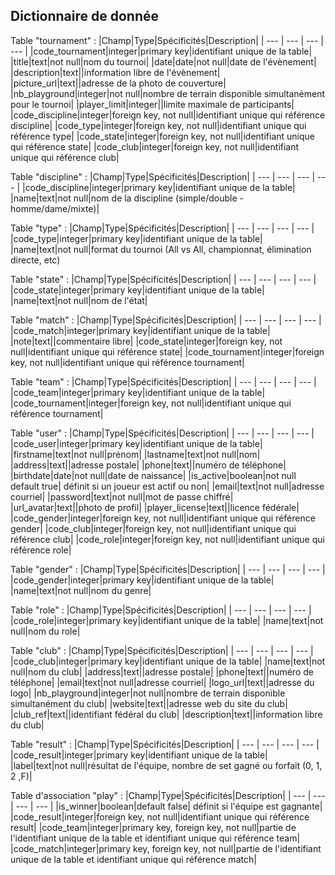 ## Dictionnaire de donnée

Table "tournament" :
|Champ|Type|Spécificités|Description|
| --- | --- | --- | --- |
|code_tournament|integer|primary key|identifiant unique de la table|
|title|text|not null|nom du tournoi|
|date|date|not null|date de l'évènement|
|description|text||information libre de l'évènement|
|picture_url|text||adresse de la photo de couverture|
|nb_playground|integer|not null|nombre de terrain disponible simultanément pour le tournoi|
|player_limit|integer||limite maximale de participants|
|code_discipline|integer|foreign key, not null|identifiant unique qui référence discipline|
|code_type|integer|foreign key, not null|identifiant unique qui référence type|
|code_state|integer|foreign key, not null|identifiant unique qui référence state|
|code_club|integer|foreign key, not null|identifiant unique qui référence club|

Table "discipline" :
|Champ|Type|Spécificités|Description|
| --- | --- | --- | --- |
|code_discipline|integer|primary key|identifiant unique de la table|
|name|text|not null|nom de la discipline (simple/double - homme/dame/mixte)|

Table "type" :
|Champ|Type|Spécificités|Description|
| --- | --- | --- | --- |
|code_type|integer|primary key|identifiant unique de la table|
|name|text|not null|format du tournoi (All vs All, championnat, élimination directe, etc)

Table "state" :
|Champ|Type|Spécificités|Description|
| --- | --- | --- | --- |
|code_state|integer|primary key|identifiant unique de la table|
|name|text|not null|nom de l'état|

Table "match" :
|Champ|Type|Spécificités|Description|
| --- | --- | --- | --- |
|code_match|integer|primary key|identifiant unique de la table|
|note|text||commentaire libre|
|code_state|integer|foreign key, not null|identifiant unique qui référence state|
|code_tournament|integer|foreign key, not null|identifiant unique qui référence tournament|

Table "team" :
|Champ|Type|Spécificités|Description|
| --- | --- | --- | --- |
|code_team|integer|primary key|identifiant unique de la table|
|code_tournament|integer|foreign key, not null|identifiant unique qui référence tournament|

Table "user" :
|Champ|Type|Spécificités|Description|
| --- | --- | --- | --- |
|code_user|integer|primary key|identifiant unique de la table|
|firstname|text|not null|prénom|
|lastname|text|not null|nom|
|address|text||adresse postale|
|phone|text||numéro de téléphone|
|birthdate|date|not null|date de naissance|
|is_active|boolean|not null default true| définit si un joueur est actif ou non|
|email|text|not null|adresse courriel|
|password|text|not null|mot de passe chiffré|
|url_avatar|text||photo de profil|
|player_license|text||licence fédérale|
|code_gender|integer|foreign key, not null|identifiant unique qui référence gender|
|code_club|integer|foreign key, not null|identifiant unique qui référence club|
|code_role|integer|foreign key, not null|identifiant unique qui référence role|

Table "gender" :
|Champ|Type|Spécificités|Description|
| --- | --- | --- | --- |
|code_gender|integer|primary key|identifiant unique de la table|
|name|text|not null|nom du genre|

Table "role" :
|Champ|Type|Spécificités|Description|
| --- | --- | --- | --- |
|code_role|integer|primary key|identifiant unique de la table|
|name|text|not null|nom du role|

Table "club" :
|Champ|Type|Spécificités|Description|
| --- | --- | --- | --- |
|code_club|integer|primary key|identifiant unique de la table|
|name|text|not null|nom du club|
|address|text||adresse postale|
|phone|text||numéro de téléphone|
|email|text|not null|adresse courriel|
|logo_url|text||adresse du logo|
|nb_playground|integer|not null|nombre de terrain disponible simultanément du club|
|website|text||adresse web du site du club|
|club_ref|text||identifiant fédéral du club|
|description|text||information libre du club|

Table "result" :
|Champ|Type|Spécificités|Description|
| --- | --- | --- | --- |
|code_result|integer|primary key|identifiant unique de la table|
|label|text|not null|résultat de l'équipe, nombre de set gagné ou forfait (0, 1, 2 ,F)|

Table d'association "play" :
|Champ|Type|Spécificités|Description|
| --- | --- | --- | --- |
|is_winner|boolean|default false| définit si l'équipe est gagnante|
|code_result|integer|foreign key, not null|identifiant unique qui référence result|
|code_team|integer|primary key, foreign key, not null|partie de l'identifiant unique de la table et identifiant unique qui référence team|
|code_match|integer|primary key, foreign key, not null|partie de l'identifiant unique de la table et identifiant unique qui référence match|